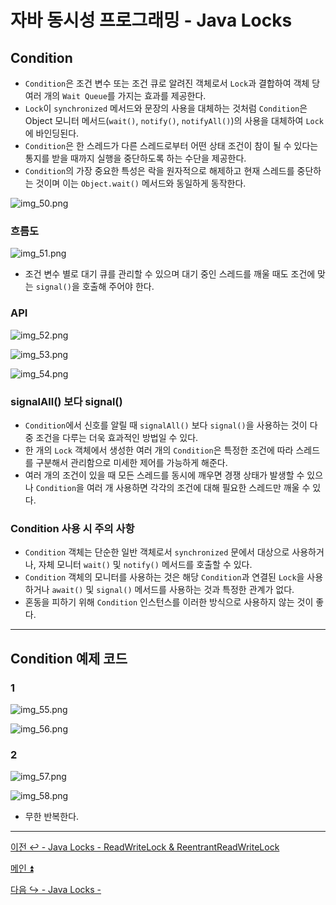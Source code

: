 # 자바 동시성 프로그래밍 - Java Locks

## Condition

- `Condition`은 조건 변수 또는 조건 큐로 알려진 객체로서 `Lock`과 결합하여 객체 당 여러 개의 `Wait Queue`를 가지는 효과를 제공한다.
- `Lock`이 `synchronized` 메서드와 문장의 사용을 대체하는 것처럼 `Condition`은 Object 모니터 메서드(`wait()`, `notify()`, `notifyAll()`)의 사용을 대체하여 `Lock`에 바인딩된다.
- `Condition`은 한 스레드가 다른 스레드로부터 어떤 상태 조건이 참이 될 수 있다는 통지를 받을 때까지 실행을 중단하도록 하는 수단을 제공한다.
- `Condition`의 가장 중요한 특성은 락을 원자적으로 해제하고 현재 스레드를 중단하는 것이며 이는 `Object.wait()` 메서드와 동일하게 동작한다.

![img_50.png](image/img_50.png)

### 흐름도

![img_51.png](image/img_51.png)

- 조건 변수 별로 대기 큐를 관리할 수 있으며 대기 중인 스레드를 깨울 때도 조건에 맞는 `signal()`을 호출해 주어야 한다.

### API

![img_52.png](image/img_52.png)

![img_53.png](image/img_53.png)

![img_54.png](image/img_54.png)

### signalAll() 보다 signal()

- `Condition`에서 신호를 알릴 때 `signalAll()` 보다 `signal()`을 사용하는 것이 다중 조건을 다루는 더욱 효과적인 방법일 수 있다.
- 한 개의 `Lock` 객체에서 생성한 여러 개의 `Condition`은 특정한 조건에 따라 스레드를 구분해서 관리함으로 미세한 제어를 가능하게 해준다.
- 여러 개의 조건이 있을 때 모든 스레드를 동시에 깨우면 경쟁 상태가 발생할 수 있으나 `Condition`을 여러 개 사용하면 각각의 조건에 대해 필요한 스레드만 깨울 수 있다.

### Condition 사용 시 주의 사항

- `Condition` 객체는 단순한 일반 객체로서 `synchronized` 문에서 대상으로 사용하거나, 자체 모니터 `wait()` 및 `notify()` 메서드를 호출할 수 있다.
- `Condition` 객체의 모니터를 사용하는 것은 해당 `Condition`과 연결된 `Lock`을 사용하거나 `await()` 및 `signal()` 메서드를 사용하는 것과 특정한 관계가 없다.
- 혼동을 피하기 위해 `Condition` 인스턴스를 이러한 방식으로 사용하지 않는 것이 좋다.

---

## Condition 예제 코드

### 1

![img_55.png](image/img_55.png)

![img_56.png](image/img_56.png)

### 2

![img_57.png](image/img_57.png)

![img_58.png](image/img_58.png)

- 무한 반복한다.

---

[이전 ↩️ - Java Locks - ReadWriteLock & ReentrantReadWriteLock](https://github.com/genesis12345678/TIL/blob/main/Java/reactive/locks/ReentrantReadWriteLock.md)

[메인 ⏫](https://github.com/genesis12345678/TIL/blob/main/Java/reactive/Main.md)

[다음 ↪️ - Java Locks - ]()